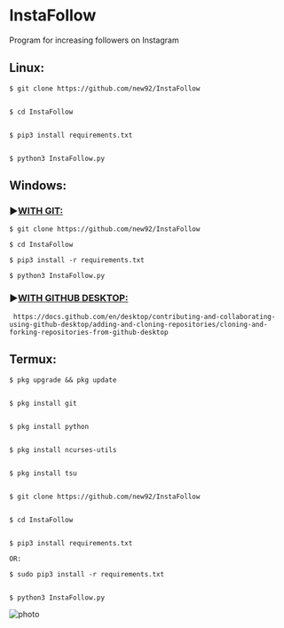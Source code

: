 # InstaFollow
Program for increasing followers on Instagram

## Linux: 


    $ git clone https://github.com/new92/InstaFollow


    $ cd InstaFollow


    $ pip3 install requirements.txt


    $ python3 InstaFollow.py

## Windows:


<h3>▶️<u>WITH GIT:</u></h3> 

    $ git clone https://github.com/new92/InstaFollow

    $ cd InstaFollow

    $ pip3 install -r requirements.txt

    $ python3 InstaFollow.py
    
<h3>▶️<u>WITH GITHUB DESKTOP:</u></h3>  

     https://docs.github.com/en/desktop/contributing-and-collaborating-using-github-desktop/adding-and-cloning-repositories/cloning-and-forking-repositories-from-github-desktop

## Termux:


    $ pkg upgrade && pkg update


    $ pkg install git


    $ pkg install python
    
    
    $ pkg install ncurses-utils
    
    
    $ pkg install tsu


    $ git clone https://github.com/new92/InstaFollow


    $ cd InstaFollow


    $ pip3 install requirements.txt  
    
    OR: 
    
    $ sudo pip3 install -r requirements.txt


    $ python3 InstaFollow.py







![photo](https://user-images.githubusercontent.com/94779840/169890906-f82dc76b-3e53-4383-ab72-bb2b4c6ee490.png)
